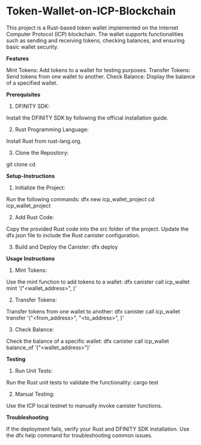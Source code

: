 # Token-Wallet-on-ICP-Blockchain

This project is a Rust-based token wallet implemented on the Internet Computer Protocol (ICP) blockchain. The wallet supports functionalities such as sending and receiving tokens, checking balances, and ensuring basic wallet security.


****Features****

Mint Tokens: Add tokens to a wallet for testing purposes.
Transfer Tokens: Send tokens from one wallet to another.
Check Balance: Display the balance of a specified wallet.


****Prerequisites****

1. DFINITY SDK:
   
Install the DFINITY SDK by following the official installation guide.

2. Rust Programming Language:
   
Install Rust from rust-lang.org.

3. Clone the Repository:
   
git clone <repository-url>
cd <repository-folder>



****Setup-Instructions****

1. Initialize the Project:
   
Run the following commands:
dfx new icp_wallet_project
cd icp_wallet_project

2. Add Rust Code:
   
Copy the provided Rust code into the src folder of the project.
Update the dfx.json file to include the Rust canister configuration.

3. Build and Deploy the Canister:
dfx deploy


****Usage Instructions****

1. Mint Tokens:

Use the mint function to add tokens to a wallet:
dfx canister call icp_wallet mint '("<wallet_address>", <amount>)'

2. Transfer Tokens:

Transfer tokens from one wallet to another:
dfx canister call icp_wallet transfer '("<from_address>", "<to_address>", <amount>)'

3. Check Balance:

Check the balance of a specific wallet:
dfx canister call icp_wallet balance_of '("<wallet_address>")'


****Testing****

1. Run Unit Tests:

Run the Rust unit tests to validate the functionality:
cargo test

2. Manual Testing:

Use the ICP local testnet to manually invoke canister functions.


****Troubleshooting****

If the deployment fails, verify your Rust and DFINITY SDK installation.
Use the dfx help command for troubleshooting common issues.

